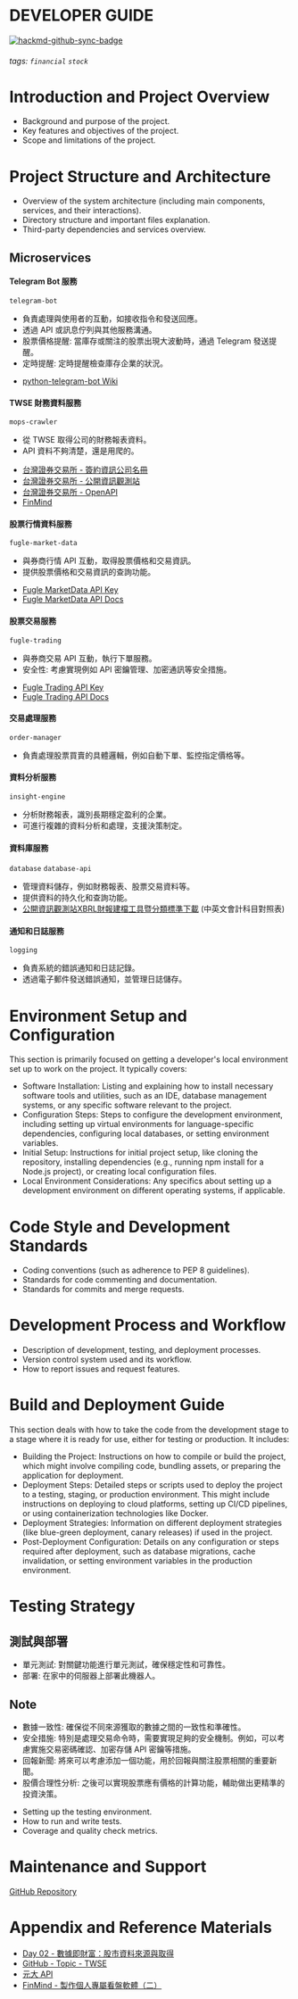 # DEVELOPER GUIDE

[![hackmd-github-sync-badge](https://hackmd.io/ma7sZTGtQCmuZeVlDfBA-A/badge)](https://hackmd.io/ma7sZTGtQCmuZeVlDfBA-A)

###### tags: `financial` `stock`

# Introduction and Project Overview
* Background and purpose of the project.
* Key features and objectives of the project.
* Scope and limitations of the project.
    
# Project Structure and Architecture
* Overview of the system architecture (including main components, services, and their interactions).
* Directory structure and important files explanation.
* Third-party dependencies and services overview.
## Microservices
#### Telegram Bot 服務
`telegram-bot`
* 負責處理與使用者的互動，如接收指令和發送回應。
* 透過 API 或訊息佇列與其他服務溝通。
* 股票價格提醒: 當庫存或關注的股票出現大波動時，通過 Telegram 發送提醒。
* 定時提醒: 定時提醒檢查庫存企業的狀況。
- [python-telegram-bot Wiki](https://github.com/python-telegram-bot/python-telegram-bot/wiki/Introduction-to-the-API)

#### TWSE 財務資料服務
`mops-crawler`
* 從 TWSE 取得公司的財務報表資料。
* API 資料不夠清楚，還是用爬的。
- [台灣證券交易所 - 簽約資訊公司名冊](https://www.twse.com.tw/zh/products/information/list.html)
- [台灣證券交易所 - 公開資訊觀測站](https://mops.twse.com.tw/mops/web/index)
- [台灣證券交易所 - OpenAPI](https://openapi.twse.com.tw/)
- [FinMind](https://github.com/FinMind/FinMind)

#### 股票行情資料服務
`fugle-market-data`
* 與券商行情 API 互動，取得股票價格和交易資訊。
* 提供股票價格和交易資訊的查詢功能。
- [Fugle MarketData API Key](https://developer.fugle.tw/docs/key/)
- [Fugle MarketData API Docs](https://developer.fugle.tw/docs/data/http-api/getting-started)

#### 股票交易服務
`fugle-trading`
* 與券商交易 API 互動，執行下單服務。
* 安全性: 考慮實現例如 API 密鑰管理、加密通訊等安全措施。
- [Fugle Trading API Key](https://fugletradingapi.esunsec.com.tw/keys/apikey/APIKeyManagement)
- [Fugle Trading API Docs](https://developer.fugle.tw/docs/trading/reference/python)

#### 交易處理服務
`order-manager`
* 負責處理股票買賣的具體邏輯，例如自動下單、監控指定價格等。

#### 資料分析服務
`insight-engine`
* 分析財務報表，識別長期穩定盈利的企業。
* 可進行複雜的資料分析和處理，支援決策制定。

#### 資料庫服務
`database` `database-api`
* 管理資料儲存，例如財務報表、股票交易資料等。
* 提供資料的持久化和查詢功能。
* [公開資訊觀測站XBRL財報建檔工具暨分類標準下載](https://siitest.twse.com.tw/nas/taxonomy/taxonomy.html) (中英文會計科目對照表)

#### 通知和日誌服務
`logging`
* 負責系統的錯誤通知和日誌記錄。
* 透過電子郵件發送錯誤通知，並管理日誌儲存。

# Environment Setup and Configuration
This section is primarily focused on getting a developer's local environment set up to work on the project. It typically covers:
* Software Installation: Listing and explaining how to install necessary software tools and utilities, such as an IDE, database management systems, or any specific software relevant to the project.
* Configuration Steps: Steps to configure the development environment, including setting up virtual environments for language-specific dependencies, configuring local databases, or setting environment variables.
* Initial Setup: Instructions for initial project setup, like cloning the repository, installing dependencies (e.g., running npm install for a Node.js project), or creating local configuration files.
* Local Environment Considerations: Any specifics about setting up a development environment on different operating systems, if applicable.

# Code Style and Development Standards
* Coding conventions (such as adherence to PEP 8 guidelines).
* Standards for code commenting and documentation.
* Standards for commits and merge requests.

# Development Process and Workflow
* Description of development, testing, and deployment processes.
* Version control system used and its workflow.
* How to report issues and request features.

# Build and Deployment Guide
This section deals with how to take the code from the development stage to a stage where it is ready for use, either for testing or production. It includes:

* Building the Project: Instructions on how to compile or build the project, which might involve compiling code, bundling assets, or preparing the application for deployment.
* Deployment Steps: Detailed steps or scripts used to deploy the project to a testing, staging, or production environment. This might include instructions on deploying to cloud platforms, setting up CI/CD pipelines, or using containerization technologies like Docker.
* Deployment Strategies: Information on different deployment strategies (like blue-green deployment, canary releases) if used in the project.
* Post-Deployment Configuration: Details on any configuration or steps required after deployment, such as database migrations, cache invalidation, or setting environment variables in the production environment.

# Testing Strategy
## 測試與部署
- 單元測試: 對關鍵功能進行單元測試，確保穩定性和可靠性。
- 部署: 在家中的伺服器上部署此機器人。

## Note
- 數據一致性: 確保從不同來源獲取的數據之間的一致性和準確性。
- 安全措施: 特別是處理交易命令時，需要實現足夠的安全機制。例如，可以考慮實施交易密碼確認、加密存儲 API 密鑰等措施。
- 回報新聞: 將來可以考慮添加一個功能，用於回報與關注股票相關的重要新聞。
- 股價合理性分析: 之後可以實現股票應有價格的計算功能，輔助做出更精準的投資決策。

* Setting up the testing environment.
* How to run and write tests.
* Coverage and quality check metrics.

# Maintenance and Support
[GitHub Repository](https://github.com/Rezztech/TradeWiSE)

# Appendix and Reference Materials
* [Day 02 - 數據即財富：股市資料來源與取得 ](https://ithelp.ithome.com.tw/articles/10287328)
* [GitHub - Topic - TWSE](https://github.com/topics/twse)
* [元大 API](http://easywin.yuantafutures.com.tw/api/download.html)
* [FinMind - 製作個人專屬看盤軟體（二）](https://medium.com/finmind/%E8%A3%BD%E4%BD%9C%E5%80%8B%E4%BA%BA%E5%B0%88%E5%B1%AC%E7%9C%8B%E7%9B%A4%E8%BB%9F%E9%AB%94-%E4%BA%8C-27081ce44689)
